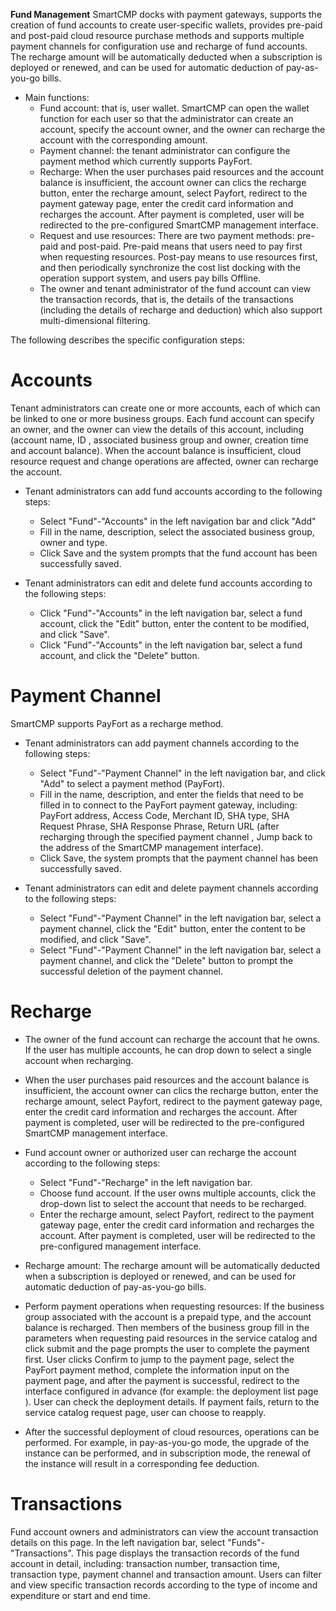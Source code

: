 **Fund Management**
SmartCMP docks with payment gateways, supports the creation of fund accounts to create user-specific wallets, provides pre-paid and post-paid cloud resource purchase methods and supports multiple payment channels for configuration use and recharge of fund accounts. The recharge amount will be automatically deducted when a subscription is deployed or renewed, and can be used for automatic deduction of pay-as-you-go bills.

+ Main functions:
    + Fund account: that is, user wallet. SmartCMP can open the wallet function for each user so that the administrator can create an account, specify the account owner, and the owner can recharge the account with the corresponding amount.
    + Payment channel: the tenant administrator can configure the payment method which currently supports PayFort.
    + Recharge: When the user purchases paid resources and the account balance is insufficient, the account owner can clics the recharge button, enter the recharge amount, select Payfort, redirect to the payment gateway page, enter the credit card information and recharges the account. After payment is completed, user will be redirected to the pre-configured SmartCMP management interface.
    + Request and use resources: There are two payment methods: pre-paid and post-paid. Pre-paid means that users need to pay first when requesting resources. Post-pay means to use resources first, and then periodically synchronize the cost list docking with the operation support system, and users pay bills Offline.
    + The owner and tenant administrator of the fund account can view the transaction records, that is, the details of the transactions (including the details of recharge and deduction) which also support multi-dimensional filtering.

The following describes the specific configuration steps:

# Accounts
Tenant administrators can create one or more accounts, each of which can be linked to one or more business groups. Each fund account can specify an owner, and the owner can view the details of this account, including (account name, ID , associated business group and owner, creation time and account balance). When the account balance is insufficient, cloud resource request and change operations are affected, owner can recharge the account.

+ Tenant administrators can add fund accounts according to the following steps:

    + Select "Fund"-"Accounts" in the left navigation bar and click "Add"
    + Fill in the name, description, select the associated business group, owner and type.
    + Click Save and the system prompts that the fund account has been successfully saved.

+ Tenant administrators can edit and delete fund accounts according to the following steps:

    + Click "Fund"-"Accounts" in the left navigation bar, select a fund account, click the "Edit" button, enter the content to be modified, and click "Save".
    + Click "Fund"-"Accounts" in the left navigation bar, select a fund account, and click the "Delete" button.

# Payment Channel
SmartCMP supports PayFort as a recharge method.

+ Tenant administrators can add payment channels according to the following steps:
    + Select "Fund"-"Payment Channel" in the left navigation bar, and click "Add" to select a payment method (PayFort).
    + Fill in the name, description, and enter the fields that need to be filled in to connect to the PayFort payment gateway, including: PayFort address, Access Code, Merchant ID, SHA type, SHA Request Phrase, SHA Response Phrase, Return URL (after recharging through the specified payment channel , Jump back to the address of the SmartCMP management interface).
    + Click Save, the system prompts that the payment channel has been successfully saved.

+ Tenant administrators can edit and delete payment channels according to the following steps:

    + Select "Fund"-"Payment Channel" in the left navigation bar, select a payment channel, click the "Edit" button, enter the content to be modified, and click "Save".
    + Select "Fund"-"Payment Channel" in the left navigation bar, select a payment channel, and click the "Delete" button to prompt the successful deletion of the payment channel.

# Recharge

+ The owner of the fund account can recharge the account that he owns. If the user has multiple accounts, he can drop down to select a single account when recharging.

+ When the user purchases paid resources and the account balance is insufficient, the account owner can clics the recharge button, enter the recharge amount, select Payfort, redirect to the payment gateway page, enter the credit card information and recharges the account. After payment is completed, user will be redirected to the pre-configured SmartCMP management interface.

+ Fund account owner or authorized user can recharge the account according to the following steps:

    + Select "Fund"-"Recharge" in the left navigation bar.
    + Choose fund account. If the user owns multiple accounts, click the drop-down list to select the account that needs to be recharged.
    + Enter the recharge amount, select Payfort, redirect to the payment gateway page, enter the credit card information and recharges the account. After payment is completed, user will be redirected to the pre-configured management interface.

+ Recharge amount: The recharge amount will be automatically deducted when a subscription is deployed or renewed, and can be used for automatic deduction of pay-as-you-go bills.

+ Perform payment operations when requesting resources: If the business group associated with the account is a prepaid type, and the account balance is recharged. Then members of the business group fill in the parameters when requesting paid resources in the service catalog and click submit and the page prompts the user to complete the payment first. User clicks Confirm to jump to the payment page, select the PayFort payment method, complete the information input on the payment page, and after the payment is successful, redirect to the interface configured in advance (for example: the deployment list page ). User can check the deployment details. If payment fails, return to the service catalog request page, user can choose to reapply.

+ After the successful deployment of cloud resources, operations can be performed. For example, in pay-as-you-go mode, the upgrade of the instance can be performed, and in subscription mode, the renewal of the instance will result in a corresponding fee deduction.

# Transactions

Fund account owners and administrators can view the account transaction details on this page.
In the left navigation bar, select "Funds"-"Transactions". This page displays the transaction records of the fund account in detail, including: transaction number, transaction time, transaction type, payment channel and transaction amount. Users can filter and view specific transaction records according to the type of income and expenditure or start and end time.